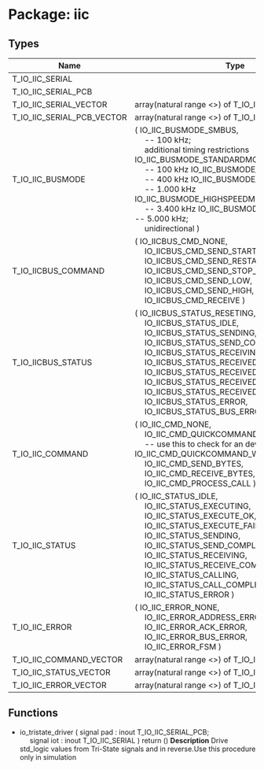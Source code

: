# Package: iic

## Types

| Name                       | Type                                                                                                                                                                                                                                                                                                                                                                                                                                                                                                                                                                                                                                                                                                                        | Description                                                                                                                                                                |
| -------------------------- | --------------------------------------------------------------------------------------------------------------------------------------------------------------------------------------------------------------------------------------------------------------------------------------------------------------------------------------------------------------------------------------------------------------------------------------------------------------------------------------------------------------------------------------------------------------------------------------------------------------------------------------------------------------------------------------------------------------------------- | -------------------------------------------------------------------------------------------------------------------------------------------------------------------------- |
| T_IO_IIC_SERIAL            |                                                                                                                                                                                                                                                                                                                                                                                                                                                                                                                                                                                                                                                                                                                             |                                                                                                                                                                            |
| T_IO_IIC_SERIAL_PCB        |                                                                                                                                                                                                                                                                                                                                                                                                                                                                                                                                                                                                                                                                                                                             |                                                                                                                                                                            |
| T_IO_IIC_SERIAL_VECTOR     | array(natural range <>) of T_IO_IIC_SERIAL                                                                                                                                                                                                                                                                                                                                                                                                                                                                                                                                                                                                                                                                                  |                                                                                                                                                                            |
| T_IO_IIC_SERIAL_PCB_VECTOR | array(natural range <>) of T_IO_IIC_SERIAL_PCB                                                                                                                                                                                                                                                                                                                                                                                                                                                                                                                                                                                                                                                                              |                                                                                                                                                                            |
| T_IO_IIC_BUSMODE           | ( IO_IIC_BUSMODE_SMBUS,<br><span style="padding-left:20px">							--   100 kHz;<br><span style="padding-left:20px"> additional timing restrictions IO_IIC_BUSMODE_STANDARDMODE,<br><span style="padding-left:20px">			--   100 kHz IO_IIC_BUSMODE_FASTMODE,<br><span style="padding-left:20px">					--   400 kHz IO_IIC_BUSMODE_FASTMODEPLUS,<br><span style="padding-left:20px">			-- 1.000 kHz IO_IIC_BUSMODE_HIGHSPEEDMODE,<br><span style="padding-left:20px">			-- 3.400 kHz IO_IIC_BUSMODE_ULTRAFASTMODE			-- 5.000 kHz;<br><span style="padding-left:20px"> unidirectional )                                                                                                                                         | IICBusController========================================================================================================================================================== |
| T_IO_IICBUS_COMMAND        | ( IO_IICBUS_CMD_NONE,<br><span style="padding-left:20px"> IO_IICBUS_CMD_SEND_START_CONDITION,<br><span style="padding-left:20px"> IO_IICBUS_CMD_SEND_RESTART_CONDITION,<br><span style="padding-left:20px"> IO_IICBUS_CMD_SEND_STOP_CONDITION,<br><span style="padding-left:20px"> IO_IICBUS_CMD_SEND_LOW,<br><span style="padding-left:20px"> IO_IICBUS_CMD_SEND_HIGH,<br><span style="padding-left:20px"> IO_IICBUS_CMD_RECEIVE )                                                                                                                                                                                                                                                                                         |                                                                                                                                                                            |
| T_IO_IICBUS_STATUS         | ( IO_IICBUS_STATUS_RESETING,<br><span style="padding-left:20px"> IO_IICBUS_STATUS_IDLE,<br><span style="padding-left:20px"> IO_IICBUS_STATUS_SENDING,<br><span style="padding-left:20px"> IO_IICBUS_STATUS_SEND_COMPLETE,<br><span style="padding-left:20px"> IO_IICBUS_STATUS_RECEIVING,<br><span style="padding-left:20px"> IO_IICBUS_STATUS_RECEIVED_START_CONDITION,<br><span style="padding-left:20px"> IO_IICBUS_STATUS_RECEIVED_STOP_CONDITION,<br><span style="padding-left:20px"> IO_IICBUS_STATUS_RECEIVED_LOW,<br><span style="padding-left:20px"> IO_IICBUS_STATUS_RECEIVED_HIGH,<br><span style="padding-left:20px"> IO_IICBUS_STATUS_ERROR,<br><span style="padding-left:20px"> IO_IICBUS_STATUS_BUS_ERROR )  |                                                                                                                                                                            |
| T_IO_IIC_COMMAND           | ( IO_IIC_CMD_NONE,<br><span style="padding-left:20px"> IO_IIC_CMD_QUICKCOMMAND_READ,<br><span style="padding-left:20px">	-- use this to check for an device address IO_IIC_CMD_QUICKCOMMAND_WRITE,<br><span style="padding-left:20px"> IO_IIC_CMD_SEND_BYTES,<br><span style="padding-left:20px"> IO_IIC_CMD_RECEIVE_BYTES,<br><span style="padding-left:20px"> IO_IIC_CMD_PROCESS_CALL )                                                                                                                                                                                                                                                                                                                                   | IICController==========================================================================================================================================================    |
| T_IO_IIC_STATUS            | ( IO_IIC_STATUS_IDLE,<br><span style="padding-left:20px"> IO_IIC_STATUS_EXECUTING,<br><span style="padding-left:20px"> IO_IIC_STATUS_EXECUTE_OK,<br><span style="padding-left:20px"> IO_IIC_STATUS_EXECUTE_FAILED,<br><span style="padding-left:20px"> IO_IIC_STATUS_SENDING,<br><span style="padding-left:20px"> IO_IIC_STATUS_SEND_COMPLETE,<br><span style="padding-left:20px"> IO_IIC_STATUS_RECEIVING,<br><span style="padding-left:20px"> IO_IIC_STATUS_RECEIVE_COMPLETE,<br><span style="padding-left:20px"> IO_IIC_STATUS_CALLING,<br><span style="padding-left:20px"> IO_IIC_STATUS_CALL_COMPLETE,<br><span style="padding-left:20px"> IO_IIC_STATUS_ERROR )                                                       |                                                                                                                                                                            |
| T_IO_IIC_ERROR             | ( IO_IIC_ERROR_NONE,<br><span style="padding-left:20px"> IO_IIC_ERROR_ADDRESS_ERROR,<br><span style="padding-left:20px"> IO_IIC_ERROR_ACK_ERROR,<br><span style="padding-left:20px"> IO_IIC_ERROR_BUS_ERROR,<br><span style="padding-left:20px"> IO_IIC_ERROR_FSM )                                                                                                                                                                                                                                                                                                                                                                                                                                                         |                                                                                                                                                                            |
| T_IO_IIC_COMMAND_VECTOR    | array(natural range <>) of T_IO_IIC_COMMAND                                                                                                                                                                                                                                                                                                                                                                                                                                                                                                                                                                                                                                                                                 |                                                                                                                                                                            |
| T_IO_IIC_STATUS_VECTOR     | array(natural range <>) of T_IO_IIC_STATUS                                                                                                                                                                                                                                                                                                                                                                                                                                                                                                                                                                                                                                                                                  |                                                                                                                                                                            |
| T_IO_IIC_ERROR_VECTOR      | array(natural range <>) of T_IO_IIC_ERROR                                                                                                                                                                                                                                                                                                                                                                                                                                                                                                                                                                                                                                                                                   |                                                                                                                                                                            |
## Functions
- io_tristate_driver <font id="function_arguments">( signal pad  : inout T_IO_IIC_SERIAL_PCB;<br><span style="padding-left:20px"> signal iot  : inout T_IO_IIC_SERIAL ) </font> <font id="function_return">return ()</font>
**Description**
Drive std_logic values from Tri-State signals and in reverse.Use this procedure only in simulation
